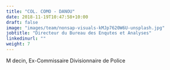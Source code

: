 ```yaml
---
title: "COL. COMO - DANOU"
date: 2018-11-19T10:47:58+10:00
draft: false
image: "images/team/nonsap-visuals-kMJp7620W6U-unsplash.jpg"
jobtitle: "Directeur du Bureau des Enqutes et Analyses"
linkedinurl: ""
weight: 7
---
```


M decin, Ex-Commissaire Divisionnaire de Police
